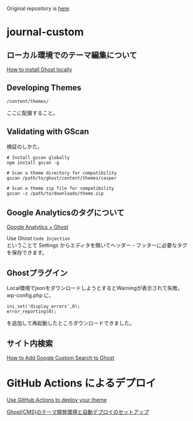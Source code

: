 Original repository is [here](https://github.com/TryGhost/Journal).

# journal-custom

## ローカル環境でのテーマ編集について
[How to install Ghost locally](https://ghost.org/docs/install/local/)

## Developing Themes
```
/content/themes/
```
ここに配置すること。

## Validating with GScan
検証のしかた。
```
# Install gscan globally
npm install gscan -g

# Scan a theme directory for compatibility
gscan /path/to/ghost/content/themes/casper

# Scan a theme zip file for compatibility
gscan -z /path/to/downloads/theme.zip
```
## Google Analyticsのタグについて
[Google Analytics + Ghost](https://ghost.org/integrations/google/)

Use Ghost `Code Injection`  
ということで Settings からエディタを開いてヘッダー・フッターに必要なタグを保存できます。

## Ghostプラグイン
Local環境でjsonをダウンロードしようとするとWarningが表示されて失敗。
wp-config.php に、
```
ini_set('display_errors',0);
error_reporting(0);
```
を追加して再起動したところダウンロードできました。

## サイト内検索
[How to Add Google Custom Search to Ghost](https://ghost.org/docs/tutorials/google-custom-search/)

# GitHub Actions によるデプロイ
[Use GitHub Actions to deploy your theme](https://ghost.org/integrations/github/)

[Ghost(CMS)のテーマ開発環境と自動デプロイのセットアップ](https://zenn.dev/gyarudev/articles/24a5409134e469)
